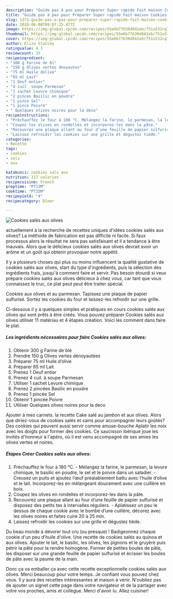 ```yaml
---
description: "Guide pas à pas pour Préparer Super rapide Fait maison Cookies salés aux olives"
title: "Guide pas à pas pour Préparer Super rapide Fait maison Cookies salés aux olives"
slug: 1373-guide-pas-a-pas-pour-preparer-super-rapide-fait-maison-cookies-sales-aux-olives
date: 2020-06-08T09:07:25.477Z
image: https://img-global.cpcdn.com/recipes/55e6b77630d841eb/751x532cq70/cookies-sales-aux-olives-photo-principale-de-la-recette.jpg
thumbnail: https://img-global.cpcdn.com/recipes/55e6b77630d841eb/751x532cq70/cookies-sales-aux-olives-photo-principale-de-la-recette.jpg
cover: https://img-global.cpcdn.com/recipes/55e6b77630d841eb/751x532cq70/cookies-sales-aux-olives-photo-principale-de-la-recette.jpg
author: Eliza Stanley
ratingvalue: 4.3
reviewcount: 15
recipeingredient:
- "300 g Farine de bl"
- "150 g Olives vertes dnoyautes"
- "75 ml Huile dolive"
- "65 ml Lait"
- "1 Oeuf entier"
- "4 cuil  soupe Parmesan"
- "1 sachet Levure chimique"
- "2 pinces Basilic en poudre"
- "1 pince Sel"
- "1 pince Poivre"
- " Quelques olives noires pour la deco"
recipeinstructions:
- "Préchauffez le four à 180 °C. Mélangez la farine, le parmesan, la levure chimique, le basilic en poudre, le sel et le poivre dans un saladier. Creusez un puits et ajoutez l’œuf préalablement battu avec l’huile d’olive et le lait. Incorporez-les en mélangeant doucement avec une cuillère en bois."
- "Coupez les olives en rondelles et incorporez-les dans la pâte."
- "Recouvrez une plaque allant au four d’une feuille de papier sulfurisé et disposez des petits tas à intervalles réguliers. Aplatissez un peu le dessus de chaque cookie avec le bombé d’une cuillère, décorez avec les olives noires et faites cuire 20 à 25 min."
- "Laissez refroidir les cookies sur une grille et dégustez tiède."
categories:
- Recette
tags:
- cookies
- sals
- aux

katakunci: cookies sals aux 
nutrition: 117 calories
recipecuisine: French
preptime: "PT13M"
cooktime: "PT35M"
recipeyield: "4"
recipecategory: Dîner

---
```



![Cookies salés aux olives](https://img-global.cpcdn.com/recipes/55e6b77630d841eb/751x532cq70/cookies-sales-aux-olives-photo-principale-de-la-recette.jpg)

actuellement à la recherche de recettes uniques d'idées cookies salés aux olives? La méthode de fabrication est pas difficile ni facile. Si faux processus alors le résultat ne sera pas satisfaisant et il a tendance à être mauvais. Alors que le délicieux cookies salés aux olives devrait avoir un arôme et un goût qui obtenir provoquer notre appétit.

Il y a plusieurs choses qui plus ou moins influencent la qualité gustative de cookies salés aux olives, start du type d'ingrédients, puis la sélection des ingrédients frais, jusqu'à comment faire et servir. Pas besoin étourdi si veux prépare cookies salés aux olives délicieux à chez vous, car tant que vous connaissez le truc, ce plat peut peut être traiter spécial.

Cookies aux olives et au parmesan. Tapissez une plaque de papier sulfurisé. Sortez les cookies du four et laissez-les refroidir sur une grille.


Ci-dessous il y a quelques simples et pratiques en cours cookies salés aux olives qui sont prêts à être créés. Vous pouvez préparer Cookies salés aux olives utiliser 11 matériau et 4 étapes création. Voici les comment dans faire le plat.

<!--inarticleads1-->

##### Les ingrédients nécessaires pour faire Cookies salés aux olives:

1. Obtenir 300 g Farine de blé
1. Prendre 150 g Olives vertes dénoyautées
1. Préparer 75 ml Huile d’olive
1. Préparer 65 ml Lait
1. Prenez 1 Oeuf entier
1. Prenez 4 cuil. à soupe Parmesan
1. Utiliser 1 sachet Levure chimique
1. Prenez 2 pincées Basilic en poudre
1. Prenez 1 pincée Sel
1. Obtenir 1 pincée Poivre
1. Utiliser  Quelques olives noires pour la deco


Ajouter à mes carnets. la recette Cake salé au jambon et aux olives. Alors que diriez-vous de cookies salés et sains pour accompagner leurs goûtés? Des cookies qui peuvent aussi servir comme amuse-bouche Aplatir les noix avec les doigts pour former des cookies. Ce saucisson ibérique joue les invités d&#39;honneur à l&#39;apéro, où il est venu accompagné de ses amies les olives vertes et noires. 

<!--inarticleads2-->

##### Étapes Créer Cookies salés aux olives:

1. Préchauffez le four à 180 °C. - Mélangez la farine, le parmesan, la levure chimique, le basilic en poudre, le sel et le poivre dans un saladier. - Creusez un puits et ajoutez l’œuf préalablement battu avec l’huile d’olive et le lait. Incorporez-les en mélangeant doucement avec une cuillère en bois.
1. Coupez les olives en rondelles et incorporez-les dans la pâte.
1. Recouvrez une plaque allant au four d’une feuille de papier sulfurisé et disposez des petits tas à intervalles réguliers. - Aplatissez un peu le dessus de chaque cookie avec le bombé d’une cuillère, décorez avec les olives noires et faites cuire 20 à 25 min.
1. Laissez refroidir les cookies sur une grille et dégustez tiède.


Du beau monde à dévorer tout cru (ou presque) ! Badigeonnez chaque cookie d&#39;un peu d&#39;huile d&#39;olive. Une recette de cookies salés au quinoa et aux olives. Ajouter le lait, le basilic, les olives, les pignons et le gruyère puis pétrir la pâte pour la rendre homogène. Former de petites boules de pâte, les disposer sur une grande feuille de papier sulfurisé et écraser les boules de pâte avec la paume de la main. 


Donc ça va emballer ça avec cette recette exceptionnelle cookies salés aux olives. Merci beaucoup pour votre temps. Je confiant vous pouvez chez vous. Il y aura des recettes  intéressantes at maison à venir. N'oubliez pas de ajouter un signet cette page dans votre navigateur et de la partager avec votre vos proches, amis et collègue. Merci d'avoir lu. Allez cuisiner!

